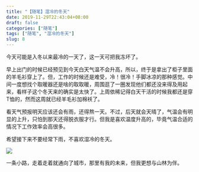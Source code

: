 ```yaml
---
title: "【随笔】湿冷的冬天"
date: 2019-11-29T22:43:04+08:00
draft: false
categories: ["随笔"]
tags: ["随笔", "湿冷的冬天"]
slug: 8
---
```


 今天可能是入冬以来最冷的一天了，这一天可把我冻坏了。

早上出门的时候已经预见到今天白天气温不会升高，所以，终于是拿出了柜子里面的羊毛衫穿上了。但，工作的时候还是难受，冷！很冷！手脚冰凉的那种感觉。中间一度想找个取暖器还是啥的取取暖，周围逛了一圈发现他们都还没来得及用起来，看样子这个冬天来的确实是太快了。上周依稀记得白天干活的时候我都还是穿T恤的，然而这周就已经羊毛衫加棉袄了。

看天气预报明天应该还会有雨，还得熬一天。不过，后天就会天晴了，气温会有明显的上升，只怕到那天还得脱衣服才行。但我是喜欢温度升高的，毕竟气温合适的情况下工作效率会高很多。

希望接下来不要经常下雨，不喜欢湿冷的冬天。

![](https://img.dtz9.net/imgs/2019/11/89a11ecf50e23e0a.png)

一条小路，走着走着就通向了城市，那里有我的未来，但我更想与山林为伴。